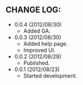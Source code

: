 CHANGE LOG:
-----------
- 0.0.4 (2012/08/30)
  - Added GA.
- 0.0.3 (2012/08/30)
  - Added help page.
  - Improved UI.
- 0.0.2 (2012/08/29)
  - Published.
- 0.0.1 (2012/08/23)
  - Started development.

